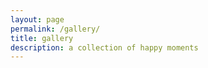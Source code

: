 ```yaml
---
layout: page
permalink: /gallery/
title: gallery
description: a collection of happy moments
---
```


<div id="instafeed">
</div>

<script type="text/javascript">
  var userFeed = new Instafeed({
    get: 'user',
    userId: '709888312',
    accessToken: '709888312.1677ed0.643556082f774753907aefb0c411681a',
    template: '<li><img src="{{image}}" alt="{{caption}}"/></li>'
  });
  userFeed.run();
</script>
